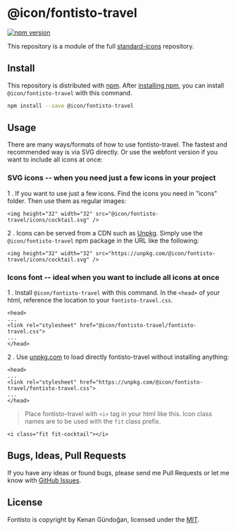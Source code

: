 # @icon/fontisto-travel

[![npm version](https://img.shields.io/npm/v/@icon/fontisto-travel.svg)](https://www.npmjs.org/package/@icon/fontisto-travel)

This repository is a module of the full [standard-icons][standard-icons] repository.

## Install

This repository is distributed with [npm]. After [installing npm][install-npm], you can install `@icon/fontisto-travel` with this command.

```bash
npm install --save @icon/fontisto-travel
```

## Usage

There are many ways/formats of how to use fontisto-travel. The fastest and recommended way is via SVG directly. Or use the webfont version if you want to include all icons at once:

### SVG icons -- when you need just a few icons in your project

1 . If you want to use just a few icons. Find the icons you need in "icons" folder. Then use them as regular images:

```
<img height="32" width="32" src="@icon/fontisto-travel/icons/cocktail.svg" />
```

2 . Icons can be served from a CDN such as [Unpkg][Unpkg]. Simply use the `@icon/fontisto-travel` npm package in the URL like the following:

```
<img height="32" width="32" src="https://unpkg.com/@icon/fontisto-travel/icons/cocktail.svg" />
```

### Icons font -- ideal when you want to include all icons at once

1 . Install `@icon/fontisto-travel` with this command. In the `<head>` of your html, reference the location to your `fontisto-travel.css`.

```
<head>
...
<link rel="stylesheet" href="@icon/fontisto-travel/fontisto-travel.css">
...
</head>
```

2 . Use [unpkg.com][Unpkg] to load directly fontisto-travel without installing anything:

```
<head>
...
<link rel="stylesheet" href="https://unpkg.com/@icon/fontisto-travel/fontisto-travel.css">
...
</head>
```

> Place fontisto-travel with `<i>` tag in your html like this. Icon class names are to be used with the `fit` class prefix.

```
<i class="fit fit-cocktail"></i>
```


## Bugs, Ideas, Pull Requests

If you have any ideas or found bugs, please send me Pull Requests or let me know with [GitHub Issues][github issues].

## License

Fontisto is copyright by Kenan Gündoğan, licensed under the [MIT][license].

[license]: https://github.com/thecreation/icons/blob/master/modules/fontisto-travel/LICENSE
[standard-icons]: https://github.com/thecreation/standard-icons
[npm]: https://www.npmjs.com/
[install-npm]: https://docs.npmjs.com/getting-started/installing-node
[sass]: http://sass-lang.com/
[github issues]: https://github.com/thecreation/standard-icons/issues
[Unpkg]: https://unpkg.com